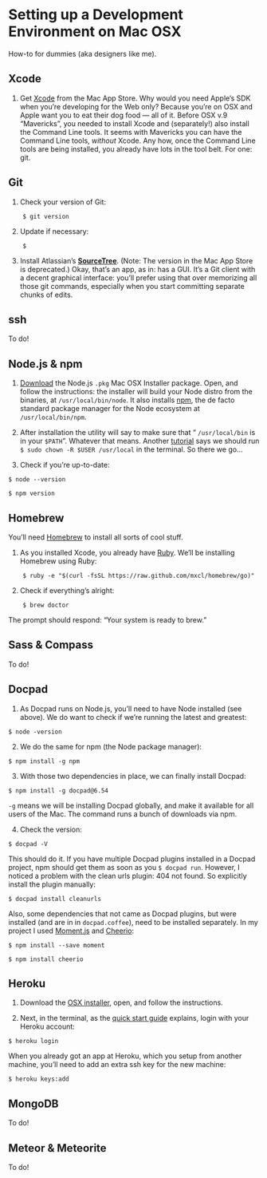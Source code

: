# Setting up a Development Environment on Mac OSX

How-to for dummies (aka designers like me).


## Xcode

1. Get [Xcode](https://developer.apple.com/xcode/) from the Mac App Store.
Why would you need Apple’s SDK when you’re developing for the Web only? Because you’re on OSX and Apple want you to eat their dog food — all of it. Before OSX v.9 “Mavericks”, you needed to install Xcode and (separately!) also install the Command Line tools. It seems with Mavericks you can have the Command Line tools, _without_ Xcode. Any how, once the Command Line tools are being installed, you already have lots in the tool belt. For one: git.


## Git

1. Check your version of Git:
```Batchfile
	$ git version
```

2. Update if necessary:
```Batchfile
	$
```

3. Install Atlassian’s **[SourceTree](http://www.sourcetreeapp.com/)**. (Note: The version in the Mac App Store is deprecated.) Okay, that’s an app, as in: has a GUI. It’s a Git client with a decent graphical interface: you’ll prefer using that over memorizing all those git commands, especially when you start committing separate chunks of edits.


## ssh
To do!


## Node.js & npm

1. [Download](http://nodejs.org/download/) the Node.js `.pkg` Mac OSX Installer package. Open, and follow the instructions: the installer will build your Node distro from the binaries, at `/usr/local/bin/node`. It also installs [npm](https://npmjs.org/), the de facto standard package manager for the Node ecosystem at `/usr/local/bin/npm`.

2. After installation the utility will say to make sure that “ `/usr/local/bin` is in your `$PATH`”. Whatever that means. Another [tutorial](http://bevry.me/learn/node-install) says we should run `$ sudo chown -R $USER /usr/local` in the terminal. So there we go…

3. Check if you’re up-to-date:
```Batchfile
$ node --version
```
```Batchfile
$ npm version
```


## Homebrew

You’ll need [Homebrew](http://brew.sh) to install all sorts of cool stuff.

1. As you installed Xcode, you already have [Ruby](https://www.ruby-lang.org/en/). We’ll be installing Homebrew using Ruby:
```Batchfile
	$ ruby -e "$(curl -fsSL https://raw.github.com/mxcl/homebrew/go)"
```

2. Check if everything’s alright:
```Batchfile
	$ brew doctor
```
The prompt should respond: “Your system is ready to brew.”


## Sass & Compass
To do!


## Docpad

1. As Docpad runs on Node.js, you’ll need to have Node installed (see above). We do want to check if we’re running the latest and greatest:
```Batchfile
$ node -version
```

2. We do the same for npm (the Node package manager):
```Batchfile
$ npm install -g npm
``` 

3. With those two dependencies in place, we can finally install Docpad:
```Batchfile
$ npm install -g docpad@6.54
``` 
`-g` means we will be installing Docpad globally, and make it available for all users of the Mac. The command runs a bunch of downloads via npm.

4. Check the version:
```Batchfile
$ docpad -V
```
This should do it. If you have multiple Docpad plugins installed in a Docpad project, npm should get them as soon as you `$ docpad run`. However, I noticed a problem with the clean urls plugin: 404 not found. So explicitly install the plugin manually:
```Batchfile
$ docpad install cleanurls
```
Also, some dependencies that not came as Docpad plugins, but were installed (and are in in `docpad.coffee`), need to be installed separately. In my project I used [Moment.js](http://momentjs.com/) and [Cheerio](https://github.com/MatthewMueller/cheerio):
```Batchfile
$ npm install --save moment
```
```Batchfile
$ npm install cheerio
```

## Heroku

1. Download the [OSX installer](https://toolbelt.heroku.com/), open, and follow the instructions.

2. Next, in the terminal, as the [quick start guide](https://devcenter.heroku.com/articles/quickstart) explains, login with your Heroku account:
```Batchfile
$ heroku login
```
When you already got an app at Heroku, which you setup from another machine, you’ll need to add an extra ssh key for the new machine:
```Batchfile
$ heroku keys:add
```

## MongoDB
To do!

## Meteor & Meteorite
To do!

